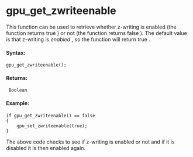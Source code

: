 # gpu_get_zwriteenable

This function can be used to retrieve whether z-writing is enabled (the
function returns true ) or not (the function returns false ). The
default value is that z-writing is *enabled* , so the function will
return true .

#### Syntax:

``` gml
gpu_get_zwriteenable();
```

#### Returns:

``` gml
 Boolean
```

#### Example:

``` gml
if gpu_get_zwriteenable() == false
{
    gpu_set_zwriteenable(true);
}
```

The above code checks to see if z-writing is enabled or not and if it is
disabled it is then enabled again.
